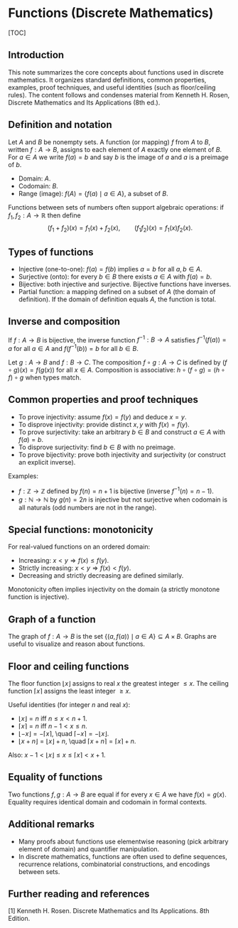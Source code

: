 # Functions (Discrete Mathematics)

[TOC]

## Introduction

This note summarizes the core concepts about functions used in discrete mathematics. It organizes standard definitions, common properties, examples, proof techniques, and useful identities (such as floor/ceiling rules). The content follows and condenses material from Kenneth H. Rosen, Discrete Mathematics and Its Applications (8th ed.).

## Definition and notation

Let $A$ and $B$ be nonempty sets. A function (or mapping) $f$ from $A$ to $B$, written $f: A \to B$, assigns to each element of $A$ exactly one element of $B$. For $a\in A$ we write $f(a)=b$ and say $b$ is the image of $a$ and $a$ is a preimage of $b$.

- Domain: $A$.
- Codomain: $B$.
- Range (image): $f(A)=\{f(a)\mid a\in A\}$, a subset of $B$.

Functions between sets of numbers often support algebraic operations: if $f_1,f_2:A\to\mathbb{R}$ then define
$$
(f_1+f_2)(x)=f_1(x)+f_2(x),\qquad (f_1f_2)(x)=f_1(x)f_2(x).
$$

## Types of functions

- Injective (one-to-one): $f(a)=f(b)$ implies $a=b$ for all $a,b\in A$.
- Surjective (onto): for every $b\in B$ there exists $a\in A$ with $f(a)=b$.
- Bijective: both injective and surjective. Bijective functions have inverses.
- Partial function: a mapping defined on a subset of $A$ (the domain of definition). If the domain of definition equals $A$, the function is total.

## Inverse and composition

If $f:A\to B$ is bijective, the inverse function $f^{-1}:B\to A$ satisfies $f^{-1}(f(a))=a$ for all $a\in A$ and $f(f^{-1}(b))=b$ for all $b\in B$.

Let $g:A\to B$ and $f:B\to C$. The composition $f\circ g:A\to C$ is defined by $(f\circ g)(x)=f(g(x))$ for all $x\in A$. Composition is associative: $h\circ(f\circ g)=(h\circ f)\circ g$ when types match.

## Common properties and proof techniques

- To prove injectivity: assume $f(x)=f(y)$ and deduce $x=y$.
- To disprove injectivity: provide distinct $x,y$ with $f(x)=f(y)$.
- To prove surjectivity: take an arbitrary $b\in B$ and construct $a\in A$ with $f(a)=b$.
- To disprove surjectivity: find $b\in B$ with no preimage.
- To prove bijectivity: prove both injectivity and surjectivity (or construct an explicit inverse).

Examples:

- $f:\mathbb{Z}\to\mathbb{Z}$ defined by $f(n)=n+1$ is bijective (inverse $f^{-1}(n)=n-1$).
- $g:\mathbb{N}\to\mathbb{N}$ by $g(n)=2n$ is injective but not surjective when codomain is all naturals (odd numbers are not in the range).

## Special functions: monotonicity

For real-valued functions on an ordered domain:
- Increasing: $x<y\Rightarrow f(x)\le f(y)$.
- Strictly increasing: $x<y\Rightarrow f(x)<f(y)$.
- Decreasing and strictly decreasing are defined similarly.

Monotonicity often implies injectivity on the domain (a strictly monotone function is injective).

## Graph of a function

The graph of $f:A\to B$ is the set $\{(a,f(a))\mid a\in A\}\subseteq A\times B$. Graphs are useful to visualize and reason about functions.

## Floor and ceiling functions

The floor function $\lfloor x\rfloor$ assigns to real $x$ the greatest integer $\le x$. The ceiling function $\lceil x\rceil$ assigns the least integer $\ge x$.

Useful identities (for integer $n$ and real $x$):

- $\lfloor x\rfloor=n$ iff $n\le x<n+1$.
- $\lceil x\rceil=n$ iff $n-1<x\le n$.
- $\lfloor -x\rfloor=-\lceil x\rceil$, \quad $\lceil -x\rceil=-\lfloor x\rfloor$.
- $\lfloor x+n\rfloor=\lfloor x\rfloor+n$, \quad $\lceil x+n\rceil=\lceil x\rceil+n$.

Also: $x-1<\lfloor x\rfloor\le x\le\lceil x\rceil<x+1$.

## Equality of functions

Two functions $f,g:A\to B$ are equal if for every $x\in A$ we have $f(x)=g(x)$. Equality requires identical domain and codomain in formal contexts.

## Additional remarks

- Many proofs about functions use elementwise reasoning (pick arbitrary element of domain) and quantifier manipulation.
- In discrete mathematics, functions are often used to define sequences, recurrence relations, combinatorial constructions, and encodings between sets.

## Further reading and references

[1] Kenneth H. Rosen. Discrete Mathematics and Its Applications. 8th Edition.

